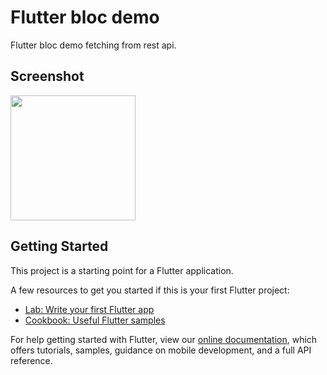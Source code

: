# Flutter bloc demo

Flutter bloc demo fetching from rest api.

## Screenshot
<img src="https://user-images.githubusercontent.com/14147462/95687163-9392a680-0c0a-11eb-9717-c86d4da8736a.jpg" width="200">

## Getting Started

This project is a starting point for a Flutter application.

A few resources to get you started if this is your first Flutter project:

- [Lab: Write your first Flutter app](https://flutter.dev/docs/get-started/codelab)
- [Cookbook: Useful Flutter samples](https://flutter.dev/docs/cookbook)

For help getting started with Flutter, view our
[online documentation](https://flutter.dev/docs), which offers tutorials,
samples, guidance on mobile development, and a full API reference.



